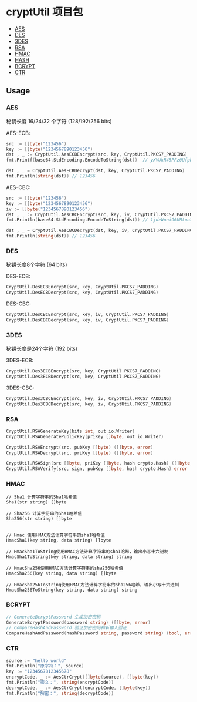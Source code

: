 # cryptUtil 项目包
- [AES](#AES)
- [DES](#DES)
- [3DES](#DES)
- [RSA](#RSA)
- [HMAC](#HMAC)
- [HASH](#HASH)
- [BCRYPT](#BCRYPT)
- [CTR](#CTR)


## Usage

### AES

秘钥长度 16/24/32 个字符 (128/192/256 bits)

AES-ECB:

```go 
src := []byte("123456")
key := []byte("1234567890123456")
dst , _ := CryptUtil.AesECBEncrypt(src, key, CryptUtil.PKCS7_PADDING)
fmt.Printf(base64.StdEncoding.EncodeToString(dst))  // yXVUkR45PFz0UfpbDB8/ew==

dst , _ = CryptUtil.AesECBDecrypt(dst, key, CryptUtil.PKCS7_PADDING)
fmt.Println(string(dst)) // 123456
```

AES-CBC:

```go
src := []byte("123456")
key := []byte("1234567890123456")
iv := []byte("1234567890123456")
dst , _ := CryptUtil.AesCBCEncrypt(src, key, iv, CryptUtil.PKCS7_PADDING)
fmt.Println(base64.StdEncoding.EncodeToString(dst)) // 1jdzWuniG6UMtoa3T6uNLA==

dst , _ = CryptUtil.AesCBCDecrypt(dst, key, iv, CryptUtil.PKCS7_PADDING)
fmt.Println(string(dst)) // 123456
```

### DES

秘钥长度8个字符 (64 bits)

DES-ECB:

```go
CryptUtil.DesECBEncrypt(src, key, CryptUtil.PKCS7_PADDING)
CryptUtil.DesECBDecrypt(src, key, CryptUtil.PKCS7_PADDING)
```

DES-CBC:

```go
CryptUtil.DesCBCEncrypt(src, key, iv, CryptUtil.PKCS7_PADDING)
CryptUtil.DesCBCDecrypt(src, key, iv, CryptUtil.PKCS7_PADDING)
```

### 3DES

秘钥长度是24个字符 (192 bits)

3DES-ECB:

```go
CryptUtil.Des3ECBEncrypt(src, key, CryptUtil.PKCS7_PADDING)
CryptUtil.Des3ECBDecrypt(src, key, CryptUtil.PKCS7_PADDING)
```

3DES-CBC:

```go
CryptUtil.Des3CBCEncrypt(src, key, iv, CryptUtil.PKCS7_PADDING)
CryptUtil.Des3CBCDecrypt(src, key, iv, CryptUtil.PKCS7_PADDING)
```

### RSA

```go
CryptUtil.RSAGenerateKey(bits int, out io.Writer)
CryptUtil.RSAGeneratePublicKey(priKey []byte, out io.Writer)

CryptUtil.RSAEncrypt(src, pubKey []byte) ([]byte, error)
CryptUtil.RSADecrypt(src, priKey []byte) ([]byte, error)

CryptUtil.RSASign(src []byte, priKey []byte, hash crypto.Hash) ([]byte, error)
CryptUtil.RSAVerify(src, sign, pubKey []byte, hash crypto.Hash) error
```

### HMAC

```
// Sha1 计算字符串的Sha1哈希值
Sha1(str string) []byte

// Sha256 计算字符串的Sha1哈希值
Sha256(str string) []byte


// Hmac 使用HMAC方法计算字符串的sha1哈希值
HmacSha1(key string, data string) []byte

// HmacSha1ToString使用HMAC方法计算字符串的sha1哈希，输出小写十六进制
HmacSha1ToString(key string, data string) string

// HmacSha256使用HMAC方法计算字符串的sha256哈希值
HmacSha256(key string, data string) []byte

// HmacSha256ToString使用HMAC方法计算字符串的sha256哈希，输出小写十六进制
HmacSha256ToString(key string, data string) string
```

### BCRYPT

```go
// GenerateBcryptPassword 生成加密密码
GenerateBcryptPassword(password string) ([]byte, error)
// CompareHashAndPassword 验证加密密码和新输入验证
CompareHashAndPassword(hashPassword string, password string) (bool, error)
```

### CTR

```go
source := "hello world"
fmt.Println("原字符：", source)
key := "1234567812345678"
encryptCode, _ := AesCtrCrypt([]byte(source), []byte(key))
fmt.Println("密文：", string(encryptCode))
decryptCode, _ := AesCtrCrypt(encryptCode, []byte(key))
fmt.Println("解密：", string(decryptCode))

```